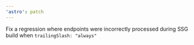 ```yaml
---
'astro': patch
---
```


Fix a regression where endpoints were incorrectly processed during SSG build when `trailingSlash: "always"`
